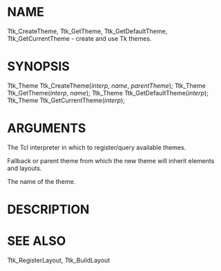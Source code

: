 # NAME

Ttk_CreateTheme, Ttk_GetTheme, Ttk_GetDefaultTheme,
Ttk_GetCurrentTheme - create and use Tk themes.

# SYNOPSIS

Ttk_Theme Ttk_CreateTheme(*interp*, *name*, *parentTheme*); Ttk_Theme
Ttk_GetTheme(*interp*, *name*); Ttk_Theme Ttk_GetDefaultTheme(*interp*);
Ttk_Theme Ttk_GetCurrentTheme(*interp*);

# ARGUMENTS

The Tcl interpreter in which to register/query available themes.

Fallback or parent theme from which the new theme will inherit elements
and layouts.

The name of the theme.

# DESCRIPTION

# SEE ALSO

Ttk_RegisterLayout, Ttk_BuildLayout
